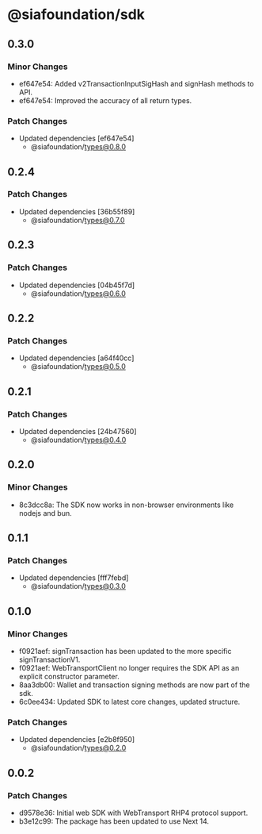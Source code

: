 # @siafoundation/sdk

## 0.3.0

### Minor Changes

- ef647e54: Added v2TransactionInputSigHash and signHash methods to API.
- ef647e54: Improved the accuracy of all return types.

### Patch Changes

- Updated dependencies [ef647e54]
  - @siafoundation/types@0.8.0

## 0.2.4

### Patch Changes

- Updated dependencies [36b55f89]
  - @siafoundation/types@0.7.0

## 0.2.3

### Patch Changes

- Updated dependencies [04b45f7d]
  - @siafoundation/types@0.6.0

## 0.2.2

### Patch Changes

- Updated dependencies [a64f40cc]
  - @siafoundation/types@0.5.0

## 0.2.1

### Patch Changes

- Updated dependencies [24b47560]
  - @siafoundation/types@0.4.0

## 0.2.0

### Minor Changes

- 8c3dcc8a: The SDK now works in non-browser environments like nodejs and bun.

## 0.1.1

### Patch Changes

- Updated dependencies [fff7febd]
  - @siafoundation/types@0.3.0

## 0.1.0

### Minor Changes

- f0921aef: signTransaction has been updated to the more specific signTransactionV1.
- f0921aef: WebTransportClient no longer requires the SDK API as an explicit constructor parameter.
- 8aa3db00: Wallet and transaction signing methods are now part of the sdk.
- 6c0ee434: Updated SDK to latest core changes, updated structure.

### Patch Changes

- Updated dependencies [e2b8f950]
  - @siafoundation/types@0.2.0

## 0.0.2

### Patch Changes

- d9578e36: Initial web SDK with WebTransport RHP4 protocol support.
- b3e12c99: The package has been updated to use Next 14.

